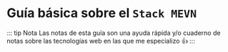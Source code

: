 # Guía básica sobre el `Stack MEVN` 

::: tip  Nota
Las notas de esta guía son una ayuda rápida y/o cuaderno de notas sobre las tecnologías
web en las que me especializo :+1:
:::
